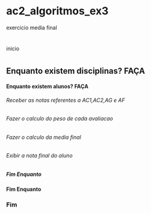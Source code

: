 # ac2_algoritmos_ex3
exercicio media final
#
inicio
#
## Enquanto existem disciplinas? FAÇA
#### Enquanto existem alunos? FAÇA
###### Receber as notas referentes a AC1,AC2,AG e AF
###### Fazer o calculo do peso de cada avaliacao
###### Fazer o calculo da media final
###### Exibir a nota final do aluno
##### Fim Enquanto
#### Fim Enquanto
### Fim
